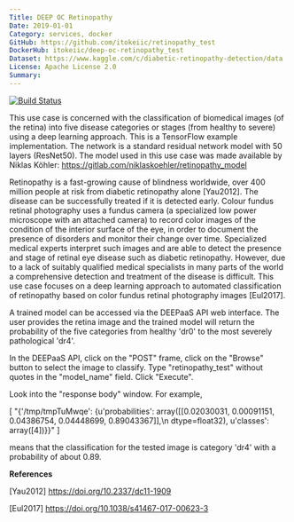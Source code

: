 ```yaml
---
Title: DEEP OC Retinopathy
Date: 2019-01-01
Category: services, docker
GitHub: https://github.com/itokeiic/retinopathy_test
DockerHub: itokeiic/deep-oc-retinopathy_test
Dataset: https://www.kaggle.com/c/diabetic-retinopathy-detection/data
License: Apache License 2.0
Summary:
---
```


[![Build Status](https://jenkins.indigo-datacloud.eu:8080/buildStatus/icon?job=Pipeline-as-code/DEEP-OC-org/retinopathy_test/master)](https://jenkins.indigo-datacloud.eu:8080/job/Pipeline-as-code/job/DEEP-OC-org/job/retinopathy_test/job/master)

This use case is concerned with the classification of biomedical images (of the retina) into five disease categories or stages (from healthy to severe) using a deep learning approach.  This is a TensorFlow example implementation. The network is a standard residual network model with 50 layers (ResNet50). The model used in this use case was made available by Niklas Köhler: https://gitlab.com/niklaskoehler/retinopathy_model

Retinopathy is a fast-growing cause of blindness worldwide, over 400 million people at risk from diabetic retinopathy alone [Yau2012]. The disease can be successfully treated if it is detected early. Colour fundus retinal photography uses a fundus camera (a specialized low power microscope with an attached camera) to record color images of the condition of the interior surface of the eye, in order to document the presence of disorders and monitor their change over time. Specialized medical experts interpret such images and are able to detect the presence and stage of retinal eye disease such as diabetic retinopathy. However, due to a lack of suitably qualified medical specialists in many parts of the world a comprehensive detection and treatment of the disease is difficult. This use case focuses on a deep learning approach to automated classification of retinopathy based on color fundus retinal photography images [Eul2017].

A trained model can be accessed via the DEEPaaS API web interface.  The user provides the retina image and the trained model will return the probability of the five categories from healthy 'dr0' to the most severely pathological 'dr4'.

In the DEEPaaS API,
click on the "POST" frame,
click on the "Browse" button to select the image to classify.
Type "retinopathy_test" without quotes in the "model_name" field.
Click "Execute".

Look into the "response body" window.  For example,

[
  "{'/tmp/tmpTuMwqe': {u'probabilities': array([[0.02030031, 0.00091151, 0.04386754, 0.04448699, 0.89043367]],\n      dtype=float32), u'classes': array([4])}}"
]

means that the classification for the tested image is category 'dr4' with a probability of about 0.89.

**References**

[Yau2012] https://doi.org/10.2337/dc11-1909

[Eul2017] https://doi.org/10.1038/s41467-017-00623-3
